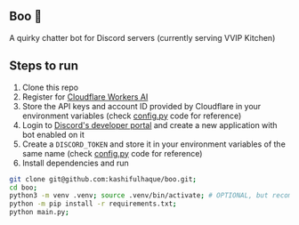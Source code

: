 ## **Boo** 🙈
A quirky chatter bot for Discord servers (currently serving VVIP Kitchen)

## **Steps to run**
1. Clone this repo
2. Register for [Cloudflare Workers AI](https://developers.cloudflare.com/workers-ai)
3. Store the API keys and account ID provided by Cloudflare in your environment variables (check [config.py](./config.py) code for reference)
4. Login to [Discord's developer portal](https://discord.dev) and create a new application with bot enabled on it
5. Create a `DISCORD_TOKEN` and store it in your environment variables of the same name (check [config.py](./config.py) code for reference)
6. Install dependencies and run

```sh
git clone git@github.com:kashifulhaque/boo.git;
cd boo;
python3 -m venv .venv; source .venv/bin/activate; # OPTIONAL, but recommended
python -m pip install -r requirements.txt;
python main.py;
```
